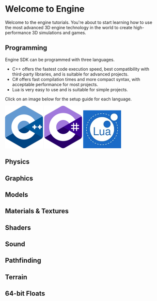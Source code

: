 # Welcome to Engine
Welcome to the engine tutorials. You're about to start learning how to use the most advanced 3D engine technology in the world to create high-performance 3D simulations and games.

## Programming
Engine SDK can be programmed with three languages.
- C++ offers the fastest code execution speed, best compatibility with third-party libraries, and is suitable for advanced projects.
- C# offers fast compilation times and more compact syntax, with acceptable performance for most projects.
- Lua is very easy to use and is suitable for simple projects.

Click on an image below for the setup guide for each language.

[![Programming with C++](https://raw.githubusercontent.com/Leadwerks/Documentation/master/cpp_logo.png "Programming with C++")](lua.md) 
[![Programming with C#](https://raw.githubusercontent.com/Leadwerks/Documentation/master/csharp_logo.png "Programming with C#")](lua.md) 
[![Programming with Lua](https://raw.githubusercontent.com/Leadwerks/Documentation/master/lua_logo.jpg "Programming with Lua")](lua.md)

## Physics

## Graphics

## Models

## Materials & Textures

## Shaders

## Sound

## Pathfinding

## Terrain

## 64-bit Floats
